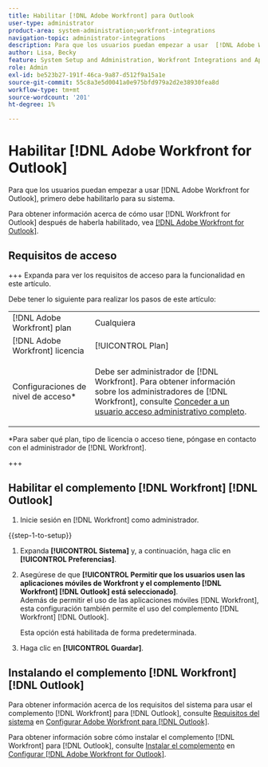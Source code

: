 ```yaml
---
title: Habilitar [!DNL Adobe Workfront] para Outlook
user-type: administrator
product-area: system-administration;workfront-integrations
navigation-topic: administrator-integrations
description: Para que los usuarios puedan empezar a usar  [!DNL Adobe Workfront] for Outlook, primero debe habilitarlo para su sistema.
author: Lisa, Becky
feature: System Setup and Administration, Workfront Integrations and Apps
role: Admin
exl-id: be523b27-191f-46ca-9a87-d512f9a15a1e
source-git-commit: 55c8a3e5d0041a0e975bfd979a2d2e38930fea8d
workflow-type: tm+mt
source-wordcount: '201'
ht-degree: 1%

---
```


# Habilitar [!DNL Adobe Workfront for Outlook]

Para que los usuarios puedan empezar a usar [!DNL Adobe Workfront for Outlook], primero debe habilitarlo para su sistema.

Para obtener información acerca de cómo usar [!DNL Workfront for Outlook] después de haberla habilitado, vea [[!DNL Adobe Workfront for Outlook]](../../workfront-integrations-and-apps/using-workfront-with-outlook/workfront-for-outlook.md).

## Requisitos de acceso

+++ Expanda para ver los requisitos de acceso para la funcionalidad en este artículo.

Debe tener lo siguiente para realizar los pasos de este artículo:

<table style="table-layout:auto"> 
 <col> 
 <col> 
 <tbody> 
  <tr> 
   <td role="rowheader">[!DNL Adobe Workfront] plan</td> 
   <td>Cualquiera</td> 
  </tr> 
  <tr> 
   <td role="rowheader">[!DNL Adobe Workfront] licencia</td> 
   <td>[!UICONTROL Plan]</td> 
  </tr> 
  <tr> 
   <td role="rowheader">Configuraciones de nivel de acceso*</td> 
   <td> <p>Debe ser administrador de [!DNL Workfront]. Para obtener información sobre los administradores de [!DNL Workfront], consulte <a href="../../administration-and-setup/add-users/configure-and-grant-access/grant-a-user-full-administrative-access.md" class="MCXref xref">Conceder a un usuario acceso administrativo completo</a>.</p> </td> 
  </tr> 
 </tbody> 
</table>

&#42;Para saber qué plan, tipo de licencia o acceso tiene, póngase en contacto con el administrador de [!DNL Workfront].

+++

## Habilitar el complemento [!DNL Workfront] [!DNL Outlook]

1. Inicie sesión en [!DNL Workfront] como administrador.

{{step-1-to-setup}}

1. Expanda **[!UICONTROL Sistema]** y, a continuación, haga clic en **[!UICONTROL Preferencias]**.

1. Asegúrese de que **[!UICONTROL Permitir que los usuarios usen las aplicaciones móviles de Workfront y el complemento [!DNL Workfront] [!DNL Outlook] está seleccionado]**.\
   Además de permitir el uso de las aplicaciones móviles [!DNL Workfront], esta configuración también permite el uso del complemento [!DNL Workfront] [!DNL Outlook].

   Esta opción está habilitada de forma predeterminada.

1. Haga clic en **[!UICONTROL Guardar]**.

## Instalando el complemento [!DNL Workfront] [!DNL Outlook]

Para obtener información acerca de los requisitos del sistema para usar el complemento [!DNL Workfront] para [!DNL Outlook], consulte [Requisitos del sistema](../../workfront-integrations-and-apps/using-workfront-with-outlook/set-up-workfront-for-outlook.md#system-requirements-and-prerequisites) en [Configurar Adobe Workfront para [!DNL Outlook]](../../workfront-integrations-and-apps/using-workfront-with-outlook/set-up-workfront-for-outlook.md).

Para obtener información sobre cómo instalar el complemento [!DNL Workfront] para [!DNL Outlook], consulte [Instalar el complemento](../../workfront-integrations-and-apps/using-workfront-with-outlook/set-up-workfront-for-outlook.md#downloading-and-installing-the-add-in) en [Configurar [!DNL Adobe Workfront for Outlook]](../../workfront-integrations-and-apps/using-workfront-with-outlook/set-up-workfront-for-outlook.md).
